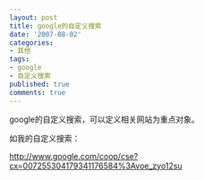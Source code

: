 ```yaml
---
layout: post
title: google的自定义搜索
date: '2007-08-02'
categories:
- 其他
tags:
- google
- 自定义搜索
published: true
comments: true
---
```

<p> google的自定义搜索，可以定义相关网站为重点对象。</p>

<p>如我的自定义搜索：</p>

<p><a href="http://www.google.com/coop/cse?cx=007255304179341176584%3Avoe_zyo12su">http://www.google.com/coop/cse?cx=007255304179341176584%3Avoe_zyo12su</a></p>
